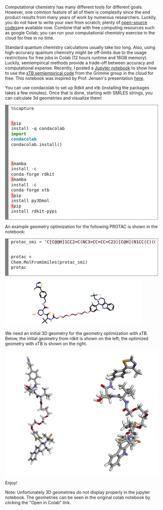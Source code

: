Computational chemistry has many different tools for different goals. However, one common feature of all of them is complexity since the end product results from many years of work by numerous researchers. Luckily, you do not have to write your own from scratch; plenty of [open-source codes](https://opensourcemolecularmodeling.github.io)are available now. Combine that with free computing resources such as google Colab; you can run your computational chemistry exercise in the cloud for free in no time.

Standard quantum chemistry calculations usually take too long. Also, using high-accuracy quantum chemistry might be off-limits due to the usage restrictions for free jobs in Colab (12 hours runtime and 16GB memory). Luckily, semiempirical methods provide a trade-off between accuracy and computational expense. Recently, I posted a [Jupyter notebook](https://github.com/saevrenk/qc/blob/main/xtb.ipynb) to show how to use the [xTB semiempirical code](https://xtb-docs.readthedocs.io/en/latest/contents.html) from the Grimme group in the cloud for free. This notebook was inspired by Prof. Jensen's presentation [here](https://youtu.be/KEIpJ50Jc0w). 

You can use condacolab to set up Rdkit and xtb (installing the packages takes a few minutes). Once that is done, starting with SMILES strings, you can calculate 3d geometries and visualize them!

<!-- HTML generated using hilite.me --><div style="background: #ffffff; overflow:auto;width:auto;border:solid gray;border-width:.1em .1em .1em .8em;padding:.2em .6em;"><pre style="margin: 0; line-height: 125%"><span style="color: #333333">%%</span>capture
<span style="color: #FF0000; background-color: #FFAAAA">!</span>pip install <span style="color: #333333">-</span>q condacolab
<span style="color: #008800; font-weight: bold">import</span> <span style="color: #0e84b5; font-weight: bold">condacolab</span>
condacolab<span style="color: #333333">.</span>install()

<span style="color: #FF0000; background-color: #FFAAAA">!</span>mamba install <span style="color: #333333">-</span>c conda<span style="color: #333333">-</span>forge rdkit
<span style="color: #FF0000; background-color: #FFAAAA">!</span>mamba install <span style="color: #333333">-</span>c conda<span style="color: #333333">-</span>forge xtb
<span style="color: #FF0000; background-color: #FFAAAA">!</span>pip install py3Dmol
<span style="color: #FF0000; background-color: #FFAAAA">!</span>pip install rdkit<span style="color: #333333">-</span>pypi
</pre></div>

An example geometry optimization for the following PROTAC is shown in the notebook:

<!-- HTML generated using hilite.me --><div style="background: #ffffff; overflow:auto;width:auto;border:solid gray;border-width:.1em .1em .1em .8em;padding:.2em .6em;"><pre style="margin: 0; line-height: 125%">protac_smi <span style="color: #333333">=</span> <span style="background-color: #fff0f0">&#39;C[C@@H]1CC2=C(NC3=CC=CC=C23)[C@H](N1CC(C)(C)F)C1=C(F)C=C(OCCOCCOCCOCC(=O)N[C@H](C(=O)N2C[C@H(O)C[C@H]2C(=O)NCC2=CC=C(C=C2)C2=C(C)N=CS2)C(C)(C)C)C=C1F&#39;</span>
protac <span style="color: #333333">=</span> Chem<span style="color: #333333">.</span>MolFromSmiles(protac_smi)
protac
</pre></div>

![protac 2d](/assets/protac_2d.png)

We need an initial 3D geometry for the geometry optimization with xTB. Below, the initial geometry from rdkit is shown on the left; the optimized geometry with xTB is shown on the right. 

![protac 3d](/assets/protac_3d.png)

Enjoy!

Note: Unfortunately 3D geometries do not display properly in the jupyter notebook. The geometries can be seen in the original colab notebook by clicking the "Open in Colab" link.
